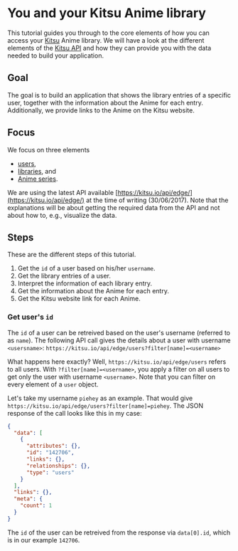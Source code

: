 # You and your Kitsu Anime library

This tutorial guides you through to the core elements of how you can access your [Kitsu](https://kitsu.io) Anime library.
We will have a look at the different elements of the [Kitsu API](http://docs.kitsu.apiary.io) and how they can provide you with the data needed to build your application.

## Goal

The goal is to build an application that shows the library entries of a specific user, together with the information about the Anime for each entry. Additionally, we provide links to the Anime on the Kitsu website.

## Focus

We focus on three elements
- [users](http://docs.kitsu.apiary.io/#reference/users),
- [libraries](http://docs.kitsu.apiary.io/#reference/user-libraries), and
- [Anime series](http://docs.kitsu.apiary.io/#reference/media/anime).

We are using the latest API available [https://kitsu.io/api/edge/](https://kitsu.io/api/edge/) at the time of writing (30/06/2017).
Note that the explanations will be about getting the required data from the API and not about how to, e.g., visualize the data.

## Steps

These are the different steps of this tutorial.

1. Get the `id` of a user based on his/her `username`.
2. Get the library entries of a user.
3. Interpret the information of each library entry.
4. Get the information about the Anime for each entry.
5. Get the Kitsu website link for each Anime.

### Get user's `id`

The `id` of a user can be retreived based on the user's username (referred to as `name`).
The following API call gives the details about a user with username `<usersname>`:
`https://kitsu.io/api/edge/users?filter[name]=<username>`

What happens here exactly? Well, `https://kitsu.io/api/edge/users` refers to all users.
With `?filter[name]=<username>`, you apply a filter on all users to get only the user with username `<username>`.
Note that you can filter on every element of a `user` object.

Let's take my username `piehey` as an example.
That would give `https://kitsu.io/api/edge/users?filter[name]=piehey`.
The JSON response of the call looks like this in my case:

```JSON
{
  "data": [
    {
      "attributes": {}, 
      "id": "142706", 
      "links": {}, 
      "relationships": {}, 
      "type": "users"
    }
  ], 
  "links": {}, 
  "meta": {
    "count": 1
  }
}
```

The `id` of the user can be retreived from the response via `data[0].id`, which is in our example `142706`.
